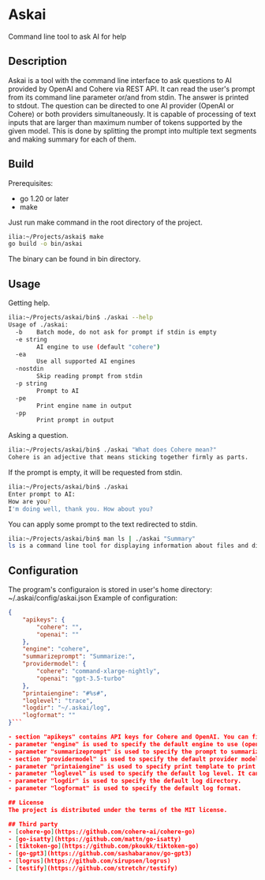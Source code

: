 # Askai
Command line tool to ask AI for help
## Description
Askai is a tool with the command line interface to ask questions to AI provided by OpenAI and Cohere via REST API. It can read the user's prompt from its command line parameter or/and from stdin. The answer is printed to stdout. The question can be directed to one AI provider (OpenAI or Cohere) or both providers simultaneously. It is capable of processing of text inputs that are larger than maximum number of tokens supported by the given model. This is done by splitting the prompt into multiple text segments and making summary for each of them.

## Build
Prerequisites:
- go 1.20 or later
- make

Just run make command in the root directory of the project.
```bash
ilia:~/Projects/askai$ make
go build -o bin/askai
```
The binary can be found in bin directory.

## Usage
Getting help.
```bash
ilia:~/Projects/askai/bin$ ./askai --help
Usage of ./askai:
  -b    Batch mode, do not ask for prompt if stdin is empty
  -e string
        AI engine to use (default "cohere")
  -ea
        Use all supported AI engines
  -nostdin
        Skip reading prompt from stdin
  -p string
        Prompt to AI
  -pe
        Print engine name in output
  -pp
        Print prompt in output
```

Asking a question.
```bash
ilia:~/Projects/askai/bin$ ./askai "What does Cohere mean?"
Cohere is an adjective that means sticking together firmly as parts.
```

If the prompt is empty, it will be requested from stdin.
```bash
ilia:~/Projects/askai/bin$ ./askai
Enter prompt to AI:
How are you?
I'm doing well, thank you. How about you?
```

You can apply some prompt to the text redirected to stdin.
```bash
ilia:~/Projects/askai/bin$ man ls | ./askai "Summary"
ls is a command line tool for displaying information about files and directories in the Linux operating system. It can display information such as file size, modification time, and file type. It can also be used to sort files by size, time, or name.
```

## Configuration
The program's configuraion is stored in user's home directory: ~/.askai/config/askai.json
Example of configuration:
```json
{
    "apikeys": {
        "cohere": "",
        "openai": ""
    },
    "engine": "cohere",
    "summarizeprompt": "Summarize:",
    "providermodel": {
        "cohere": "command-xlarge-nightly",
        "openai": "gpt-3.5-turbo"
    },
    "printaiengine": "#%s#",
    "loglevel": "trace",
    "logdir": "~/.askai/log",
    "logformat": ""
}```

- section "apikeys" contains API keys for Cohere and OpenAI. You can fill this information in configuration file or it will be asked on the first run.
- parameter "engine" is used to specify the default engine to use (openai or cohere).
- parameter "summarizeprompt" is used to specify the prompt to summarize the text input.
- section "providermodel" is used to specify the default provider model to use for each AI provider.
- parameter "printaiengine" is used to specify print template to print AI engine name in output.
- parameter "loglevel" is used to specify the default log level. It can be trace, debug, info, warn, error, fatal.
- parameter "logdir" is used to specify the default log directory.
- parameter "logformat" is used to specify the default log format.

## License
The project is distributed under the terms of the MIT license.

## Third party
- [cohere-go](https://github.com/cohere-ai/cohere-go)
- [go-isatty](https://github.com/mattn/go-isatty)
- [tiktoken-go](https://github.com/pkoukk/tiktoken-go)
- [go-gpt3](https://github.com/sashabaranov/go-gpt3)
- [logrus](https://github.com/sirupsen/logrus)
- [testify](https://github.com/stretchr/testify)